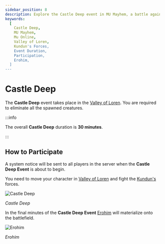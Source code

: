 ```yaml
---
sidebar_position: 8
description: Explore the Castle Deep event in MU Mayhem, a battle against Kundun's forces in the Valley of Loren. Learn about the event duration, participation details, and the appearance of the formidable Erohim. Join the fight and challenge yourself in Castle Deep.
keywords:
  [
    Castle Deep,
    MU Mayhem,
    Mu Online,
    Valley of Loren,
    Kundun's Forces,
    Event Duration,
    Participation,
    Erohim,
  ]
---
```


# Castle Deep

The **Castle Deep** event takes place in the [Valley of Loren](/maps/valley-of-loren). You are required to eliminate all the spawned creatures.

:::info

The overall **Castle Deep** duration is **30 minutes**.

:::

## How to Participate

A system notice will be sent to all players in the server when the **Castle Deep Event** is about to begin.

You need to move your character in [Valley of Loren](/maps/valley-of-loren) and fight the [Kundun's](/special-monsters/bosses/kundun) forces.

![Castle Deep](/img/events/cs/castle-deep.jpg)

_Castle Deep_

In the final minutes of the **Castle Deep Event** [Erohim](/special-monsters/bosses/erohim) will materialize onto the battlefield.

![Erohim](/img/monsters/special/bosses/erohim.jpg)

_Erohim_
